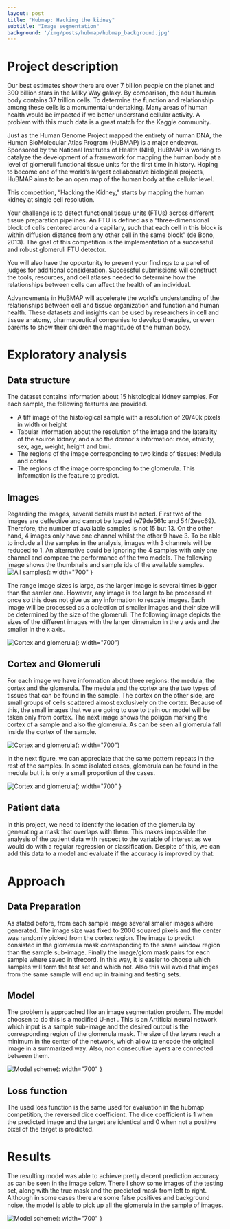 ```yaml
---
layout: post
title: "Hubmap: Hacking the kidney"
subtitle: "Image segmentation"
background: '/img/posts/hubmap/hubmap_background.jpg'
---
```

# Project description

Our best estimates show there are over 7 billion people on the planet and 300 billion stars in the Milky Way galaxy. By comparison, the adult human body contains 37 trillion cells. To determine the function and relationship among these cells is a monumental undertaking. Many areas of human health would be impacted if we better understand cellular activity. A problem with this much data is a great match for the Kaggle community.

Just as the Human Genome Project mapped the entirety of human DNA, the Human BioMolecular Atlas Program (HuBMAP) is a major endeavor. Sponsored by the National Institutes of Health (NIH), HuBMAP is working to catalyze the development of a framework for mapping the human body at a level of glomeruli functional tissue units for the first time in history. Hoping to become one of the world’s largest collaborative biological projects, HuBMAP aims to be an open map of the human body at the cellular level.

This competition, “Hacking the Kidney," starts by mapping the human kidney at single cell resolution.

Your challenge is to detect functional tissue units (FTUs) across different tissue preparation pipelines. An FTU is defined as a “three-dimensional block of cells centered around a capillary, such that each cell in this block is within diffusion distance from any other cell in the same block” (de Bono, 2013). The goal of this competition is the implementation of a successful and robust glomeruli FTU detector.

You will also have the opportunity to present your findings to a panel of judges for additional consideration. Successful submissions will construct the tools, resources, and cell atlases needed to determine how the relationships between cells can affect the health of an individual.

Advancements in HuBMAP will accelerate the world’s understanding of the relationships between cell and tissue organization and function and human health. These datasets and insights can be used by researchers in cell and tissue anatomy, pharmaceutical companies to develop therapies, or even parents to show their children the magnitude of the human body.

# Exploratory analysis
## Data structure
The dataset contains information about 15 histological kidney samples. For each sample, the following features are provided.
* A tiff image of the histological sample with a resolution of 20/40k pixels in width or height
* Tabular information about the resolution of the image and the laterality of the source kidney, and also the dornor's information: race, etnicity, sex, age, weight, height and bmi.
* The regions of the image corresponding to two kinds of tissues: Medula and cortex
* The regions of the image corresponding to the glomerula. This information is the feature to predict. 

## Images
Regarding the images, several details must be noted. First two of the images are deffective and cannot be loaded (e79de561c and 54f2eec69). Therefore, the number of available samples is not 15 but 13. On the other hand, 4 images only have one channel whilst the other 9 have 3. To be able to include all the samples in the analysis, images with 3 channels will be reduced to 1. An alternative could be ignoring the 4 samples with only one channel and compare the performance of the two models. The following image shows the thumbnails and sample ids of the available samples. 
![All samples](/assets/2021-05-11-hubmap/all_samples.png){: width="700" }

The range image sizes is large, as the larger image is several times bigger than the samler one. However, any image is too large to be processed at once so this does not give us any information to rescale images. Each image will be processed as a colection of smaller images and their size will be determined by the size of the glomeruli. The following image depicts the sizes of the different images with the larger dimension in the y axis and the smaller in the x axis.

![Cortex and glomerula](/assets/2021-05-11-hubmap/image_sizes.png){: width="700"}

## Cortex and Glomeruli

For each image we have information about three regions: the medula, the cortex and the glomerula. The medula and the cortex are the two types of tissues that can be found in the sample. The cortex on the other side, are small groups of cells scattered almost exclusively on the cortex. Because of this, the small images that we are going to use to train our model will be taken only from cortex. The next image shows the poligon marking the cortex of a sample and also the glomerula. As can be seen all glomerula fall inside the cortex of the sample. 

![Cortex and glomerula](/assets/2021-05-11-hubmap/cortex_glom.png){: width="700"}

In the next figure, we can appreciate that the same pattern repeats in the rest of the samples. In some isolated cases, glomerula can be found in the medula but it is only a small proportion of the cases.

![Cortex and glomerula](/assets/2021-05-11-hubmap/all_samples_cortex_glom.png){: width="700" }

## Patient data
In this project, we need to identify the location of the glomerula by generating a mask that overlaps with them. This makes impossible the analysis of the patient data with respect to the variable of interest as we would do with a regular regression or classification. Despite of this, we can add this data to a model and evaluate if the accuracy is improved by that. 

# Approach
## Data Preparation
As stated before, from each sample image several smaller images where generated. The image size was fixed to 2000 squared pixels and the center was randomly picked from the cortex region. The image to predict consisted in the glomerula mask corresponding to the same window region than the sample sub-image. Finally the image/glom mask pairs for each sample where saved in tfrecord. In this way, it is easier to choose which samples will form the test set and which not. Also this will avoid that imges from the same sample will end  up in training and testing sets. 
## Model
The problem is approached like an image segmentation problem. The model choosen to do this is a modified U-net . This is an Artificial neural network which input is a sample sub-image and the desired output is the corresponding region of the glomerula mask. The size of the layers reach a minimum in the center of the network, which allow to encode the original image in a summarized way. Also, non consecutive layers are connected between them. 

![Model scheme](/assets/2021-05-11-hubmap/unet_model.png){: width="700" }

## Loss function
The used loss function is the same used for evaluation in the hubmap competition, the reversed dice coefficient. The dice coefficient is 1 when the predicted image and the target are identical and 0 when not a positive pixel of the target is predicted. 

# Results

The resulting model was able to achieve pretty decent prediction accuracy as can be seen in the image below. There I show some images of the testing set, along with the true mask and the predicted mask from left to right. Although in some cases there are some false positives and background noise, the model is able to pick up all the glomerula in the sample of images.

![Model scheme](/assets/2021-05-11-hubmap/test_prediction.png){: width="700" }
